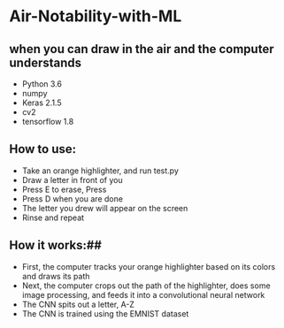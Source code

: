 # Air-Notability-with-ML

## when you can draw in the air and the computer understands ##

* Python 3.6
* numpy
* Keras 2.1.5
* cv2
* tensorflow 1.8

## How to use: ##

* Take an orange highlighter, and run test.py
* Draw a letter in front of you
* Press E to erase, Press
* Press D when you are done
* The letter you drew will appear on the screen
* Rinse and repeat

## How it works:##
* First, the computer tracks your orange highlighter based on its colors and draws its path
* Next, the computer crops out the path of the highlighter, does some image processing, and
feeds it into a convolutional neural network
* The CNN spits out a letter, A-Z
* The CNN is trained using the EMNIST dataset
